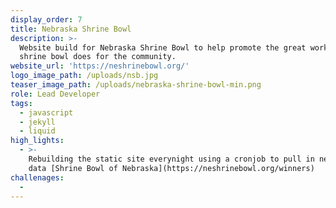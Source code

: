 ```yaml
---
display_order: 7
title: Nebraska Shrine Bowl
description: >-
  Website build for Nebraska Shrine Bowl to help promote the great work the
  shrine bowl does for the community.
website_url: 'https://neshrinebowl.org/'
logo_image_path: /uploads/nsb.jpg
teaser_image_path: /uploads/nebraska-shrine-bowl-min.png
role: Lead Developer
tags:
  - javascript
  - jekyll
  - liquid
high_lights:
  - >-
    Rebuilding the static site everynight using a cronjob to pull in new winners
    data [Shrine Bowl of Nebraska](https://neshrinebowl.org/winners)
challenages:
  -
---
```


